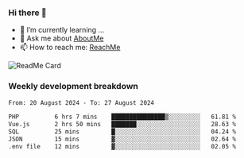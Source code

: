 ### Hi there 👋

- 🌱 I’m currently learning ...
- 💬 Ask me about [AboutMe](https://www.itzcy.com/about)
- 📫 How to reach me: [ReachMe](https://www.itzcy.com/about)

![ReadMe Card](https://github-readme-stats-ten-gilt.vercel.app/api?username=SuperChenYun&show_icons=true&title_color=fff&icon_color=79ff97&text_color=9f9f9f&bg_color=151515&hide_border=true)

### Weekly development breakdown
<!--START_SECTION:waka-->

```txt
From: 20 August 2024 - To: 27 August 2024

PHP          6 hrs 7 mins    ███████████████▒░░░░░░░░░   61.81 %
Vue.js       2 hrs 50 mins   ███████░░░░░░░░░░░░░░░░░░   28.63 %
SQL          25 mins         █░░░░░░░░░░░░░░░░░░░░░░░░   04.24 %
JSON         15 mins         ▓░░░░░░░░░░░░░░░░░░░░░░░░   02.64 %
.env file    12 mins         ▓░░░░░░░░░░░░░░░░░░░░░░░░   02.05 %
```

<!--END_SECTION:waka-->

